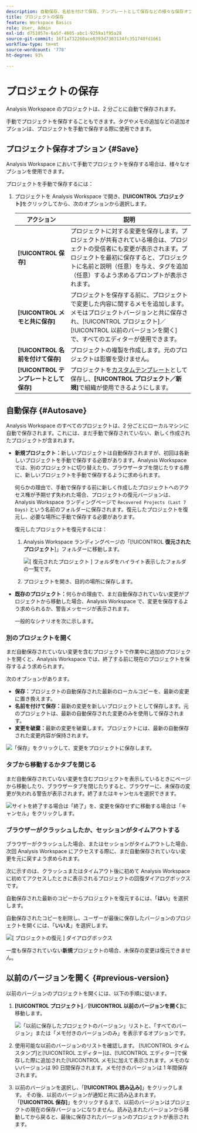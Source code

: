 ```yaml
---
description: 自動保存、名前を付けて保存、テンプレートとして保存などの様々な保存オプションおよび以前のバージョンの開き方について説明します。
title: プロジェクトの保存
feature: Workspace Basics
role: User, Admin
exl-id: d751057e-6a5f-4605-abc1-9259a1f95a28
source-git-commit: 16f1a732260ace8393d7303134fc351740fd1661
workflow-type: tm+mt
source-wordcount: '778'
ht-degree: 93%

---
```


# プロジェクトの保存

Analysis Workspace のプロジェクトは、2 分ごとに自動で保存されます。

手動でプロジェクトを保存することもできます。タグやメモの追加などの追加オプションは、プロジェクトを手動で保存する際に使用できます。

## プロジェクト保存オプション {#Save}

Analysis Workspace において手動でプロジェクトを保存する場合は、様々なオプションを使用できます。

プロジェクトを手動で保存するには：

1. プロジェクトを Analysis Workspace で開き、**[!UICONTROL プロジェクト]**&#x200B;をクリックしてから、次のオプションから選択します。

   | アクション | 説明 |
   |---|---| 
   | **[!UICONTROL 保存]** | プロジェクトに対する変更を保存します。プロジェクトが共有されている場合は、プロジェクトの受信者にも変更が表示されます。プロジェクトを最初に保存すると、プロジェクトに名前と説明（任意）を与え、タグを追加（任意）するよう求めるプロンプトが表示されます。 |
   | **[!UICONTROL メモと共に保存]** | プロジェクトを保存する前に、プロジェクトで変更した内容に関するメモを追加します。メモはプロジェクトバージョンと共に保存され、[!UICONTROL プロジェクト]／[!UICONTROL 以前のバージョンを開く]で、すべてのエディターが使用できます。 |
   | **[!UICONTROL 名前を付けて保存]** | プロジェクトの複製を作成します。元のプロジェクトは影響を受けません。 |
   | **[!UICONTROL テンプレートとして保存]** | プロジェクトを[カスタムテンプレート](https://experienceleague.adobe.com/docs/analytics/analyze/analysis-workspace/build-workspace-project/starter-projects.html?lang=ja)として保存し、**[!UICONTROL プロジェクト／新規]**&#x200B;で組織が使用できるようにします。 |

## 自動保存 {#Autosave}

Analysis Workspace のすべてのプロジェクトは、2 分ごとにローカルマシンに自動で保存されます。これには、まだ手動で保存されていない、新しく作成されたプロジェクトが含まれます。

* **新規プロジェクト：**&#x200B;新しいプロジェクトは自動保存されますが、初回は各新しいプロジェクトを手動で保存する必要があります。Analysis Workspace では、別のプロジェクトに切り替えたり、ブラウザータブを閉じたりする際に、新しいプロジェクトを手動で保存するように求められます。

  何らかの理由で、手動で保存する前に新しく作成したプロジェクトへのアクセス権が予期せず失われた場合、プロジェクトの復元バージョンは、Analysis Workspace ランディングページで `Recovered Projects (Last 7 Days)` という名前のフォルダーに保存されます。復元したプロジェクトを復元し、必要な場所に手動で保存する必要があります。

  復元したプロジェクトを復元するには：

   1. Analysis Workspace ランディングページの「[!UICONTROL **復元されたプロジェクト**]」フォルダーに移動します。

      ![[ 復元されたプロジェクト ] フォルダをハイライト表示したフォルダの一覧です。](assets/recovered-folder.png)

   1. プロジェクトを開き、目的の場所に保存します。


* **既存のプロジェクト：**&#x200B;何らかの理由で、まだ自動保存されていない変更がプロジェクトから移動した場合、Analysis Workspace で、変更を保存するよう求められるか、警告メッセージが表示されます。

  一般的なシナリオを次に示します。

### 別のプロジェクトを開く

まだ自動保存されていない変更を含むプロジェクトで作業中に追加のプロジェクトを開くと、Analysis Workspace では、終了する前に現在のプロジェクトを保存するよう求められます。

次のオプションがあります。

* **保存：**&#x200B;プロジェクトの自動保存された最新のローカルコピーを、最新の変更に置き換えます。
* **名前を付けて保存：**&#x200B;最新の変更を新しいプロジェクトとして保存します。元のプロジェクトは、最新の自動保存された変更のみを使用して保存されます。
* **変更を破棄：**&#x200B;最新の変更を破棄します。プロジェクトには、最新の自動保存された変更内容が保持されます。

![「保存」をクリックして、変更をプロジェクトに保存します。](assets/existing-save.png)

### タブから移動するかタブを閉じる

まだ自動保存されていない変更を含むプロジェクトを表示しているときにページから移動したり、ブラウザータブを閉じたりすると、ブラウザーに、未保存の変更が失われる警告が表示されます。終了またはキャンセルを選択できます。

![サイトを終了する場合は「終了」を、変更を保存せずに移動する場合は「キャンセル」をクリックします。 ](assets/browser-image.png)

### ブラウザーがクラッシュしたか、セッションがタイムアウトする

ブラウザーがクラッシュした場合、またはセッションがタイムアウトした場合、次回 Analysis Workspace にアクセスする際に、まだ自動保存されていない変更を元に戻すよう求められます。

次に示すのは、クラッシュまたはタイムアウト後に初めて Analysis Workspace に初めてアクセスしたときに表示されるプロジェクトの回復ダイアログボックスです。

自動保存された最新のコピーからプロジェクトを復元するには、「**はい**」を選択します。

自動保存されたコピーを削除し、ユーザーが最後に保存したバージョンのプロジェクトを開くには、「**いいえ**」を選択します。

![[ プロジェクトの復元 ] ダイアログボックス](assets/project-recovery.png)

一度も保存されていない&#x200B;**新規**&#x200B;プロジェクトの場合、未保存の変更は復元できません。

## 以前のバージョンを開く {#previous-version}

以前のバージョンのプロジェクトを開くには、以下の手順に従います。

1. **[!UICONTROL プロジェクト]**／**[!UICONTROL 以前のバージョンを開く]**&#x200B;に移動します。

   ![「以前に保存したプロジェクトのバージョン」リストと、「すべてのバージョン」または「メモ付きのバージョンのみ」を表示するオプションです。](assets/previous-versions.png)

1. 使用可能な以前のバージョンのリストを確認します。
   [!UICONTROL タイムスタンプ]と[!UICONTROL エディター]は、[!UICONTROL エディター]で保存した際に追加された[!UICONTROL メモ]に加えて表示されます。メモのないバージョンは 90 日間保存されます。メモ付きのバージョンは 1 年間保存されます。
1. 以前のバージョンを選択し、「**[!UICONTROL 読み込み]**」をクリックします。
その後、以前のバージョンが通知と共に読み込まれます。「**[!UICONTROL 保存]**」をクリックするまで、以前のバージョンはプロジェクトの現在の保存バージョンになりません。読み込まれたバージョンから移動してから戻ると、最後に保存されたバージョンのプロジェクトが表示されます。
